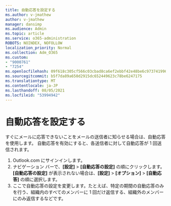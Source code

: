 ```yaml
---
title: 自動応答を設定する
ms.author: v-jmathew
author: v-jmathew
manager: dansimp
ms.audience: Admin
ms.topic: article
ms.service: o365-administration
ROBOTS: NOINDEX, NOFOLLOW
localization_priority: Normal
ms.collection: Adm_O365
ms.custom:
- "9000761"
- "7254"
ms.openlocfilehash: 09f618c305cf566c03cbad8ca6ef2ebbf42e48be6c97374199654005698053df
ms.sourcegitcommit: b5f7da89a650d2915dc652449623c78be6247175
ms.translationtype: MT
ms.contentlocale: ja-JP
ms.lasthandoff: 08/05/2021
ms.locfileid: "53994942"
---
```

# <a name="set-up-an-automatic-reply"></a>自動応答を設定する

すぐにメールに応答できないことをメールの送信者に知らせる場合は、自動応答を使用します。 自動応答を有効にすると、各送信者に対して自動応答が 1 回送信されます。

1. Outlook.com にサインインします。
2. ナビゲーション バーで、**[設定]** > **[自動応答の設定]** の順にクリックします。 **[自動応答の設定]** が表示されない場合は、**[設定]** > **[オプション]** > **[自動応答]** の順に選択します。
3. ここで自動応答の設定を変更します。たとえば、特定の期間の自動応答のみを行う、組織内のすべてのメンバーに 1 回だけ返信する、組織外のメンバーにのみ返信するなどです。
